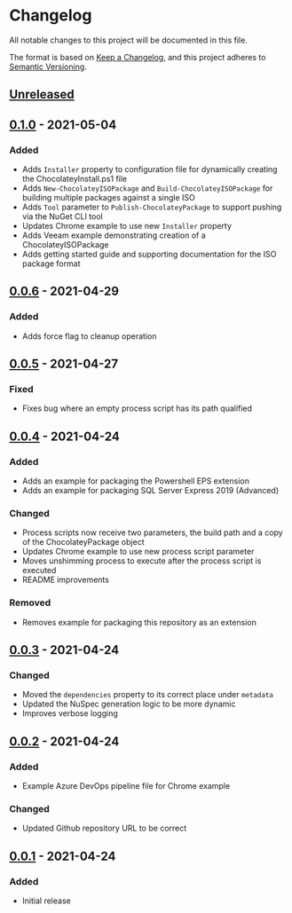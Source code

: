 # Changelog

All notable changes to this project will be documented in this file.

The format is based on [Keep a Changelog](https://keepachangelog.com/en/1.0.0/),
and this project adheres to [Semantic Versioning](https://semver.org/spec/v2.0.0.html).

## [Unreleased]

## [0.1.0] - 2021-05-04

### Added
- Adds `Installer` property to configuration file for dynamically creating the ChocolateyInstall.ps1 file
- Adds `New-ChocolateyISOPackage` and `Build-ChocolateyISOPackage` for building multiple packages against a single ISO
- Adds `Tool` parameter to `Publish-ChocolateyPackage` to support pushing via the NuGet CLI tool
- Updates Chrome example to use new `Installer` property
- Adds Veeam example demonstrating creation of a ChocolateyISOPackage
- Adds getting started guide and supporting documentation for the ISO package format

## [0.0.6] - 2021-04-29

### Added
- Adds force flag to cleanup operation

## [0.0.5] - 2021-04-27

### Fixed
- Fixes bug where an empty process script has its path qualified

## [0.0.4] - 2021-04-24

### Added
- Adds an example for packaging the Powershell EPS extension
- Adds an example for packaging SQL Server Express 2019 (Advanced)

### Changed
- Process scripts now receive two parameters, the build path and a copy of the ChocolateyPackage object
- Updates Chrome example to use new process script parameter
- Moves unshimming process to execute after the process script is executed
- README improvements

### Removed
- Removes example for packaging this repository as an extension

## [0.0.3] - 2021-04-24

### Changed
- Moved the `dependencies` property to its correct place under `metadata`
- Updated the NuSpec generation logic to be more dynamic
- Improves verbose logging

## [0.0.2] - 2021-04-24

### Added
- Example Azure DevOps pipeline file for Chrome example

### Changed
- Updated Github repository URL to be correct

## [0.0.1] - 2021-04-24

### Added
- Initial release

[unreleased]: https://github.com/jmgilman/ChocolateyPackageCreator/compare/v0.1.0...HEAD
[0.1.0]: https://github.com/jmgilman/ChocolateyPackageCreator/compare/v0.0.6...v0.1.0
[0.0.6]: https://github.com/jmgilman/ChocolateyPackageCreator/compare/v0.0.5...v0.0.6
[0.0.5]: https://github.com/jmgilman/ChocolateyPackageCreator/compare/v0.0.4...v0.0.5
[0.0.4]: https://github.com/jmgilman/ChocolateyPackageCreator/compare/v0.0.3...v0.0.4
[0.0.3]: https://github.com/jmgilman/ChocolateyPackageCreator/compare/v0.0.2...v0.0.3
[0.0.2]: https://github.com/jmgilman/ChocolateyPackageCreator/compare/v0.0.1...v0.0.2
[0.0.1]: https://github.com/jmgilman/ChocolateyPackageCreator/releases/tag/v0.0.1